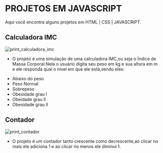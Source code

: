 # PROJETOS EM JAVASCRIPT

Aqui você encontra alguns projetos em HTML | CSS | JAVASCRIPT.

## Calculadora IMC
![print_calculadora_imc](https://github.com/user-attachments/assets/827f8154-2a31-45e7-adec-babcc4334273)
* O projeto é uma simulação de uma calculadora IMC,ou seja o Índice de Massa Corporal.Nela o usuário digita seu peso em kg e sua altura em m e ele responda qual o nível em que ele está,sendo
eles:
- Abaixo do peso
- Peso Normal
- Sobrepeso
- Obesidade grau l
- Obeidade grau ll
- Obesidade grau ll

## Contador

![print_contador](https://github.com/user-attachments/assets/12079ad2-f606-4abe-8481-48d2bc0bd42b)
* O projeto é um contador tanto crescente como decrescente,ao clicar no mais ele adiciona 1 e ao clicar no menos ele diminui 1.


